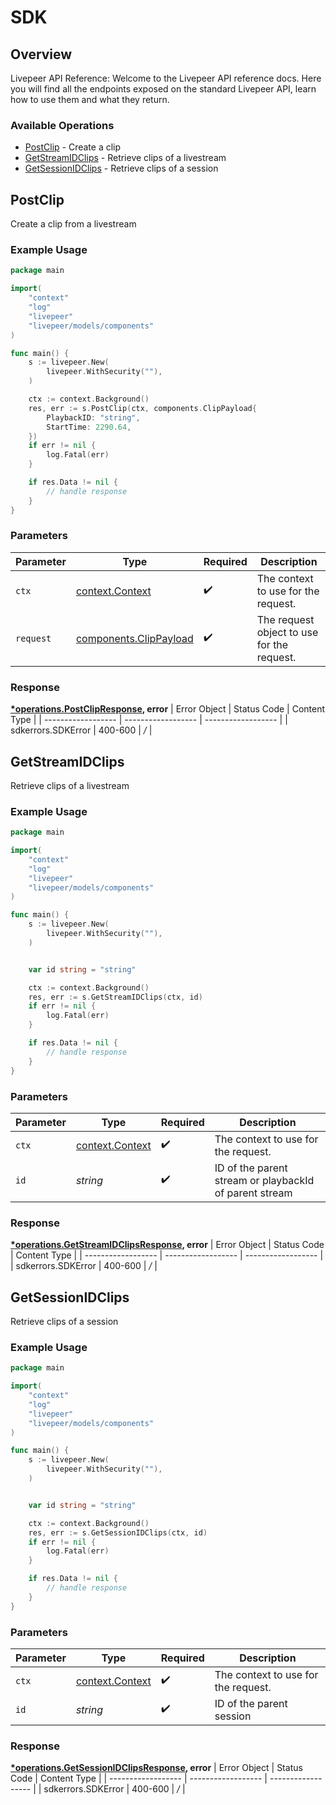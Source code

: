 # SDK


## Overview

Livepeer API Reference: Welcome to the Livepeer API reference docs. Here you will find all the
endpoints exposed on the standard Livepeer API, learn how to use them and
what they return.


### Available Operations

* [PostClip](#postclip) - Create a clip
* [GetStreamIDClips](#getstreamidclips) - Retrieve clips of a livestream
* [GetSessionIDClips](#getsessionidclips) - Retrieve clips of a session

## PostClip

Create a clip from a livestream


### Example Usage

```go
package main

import(
	"context"
	"log"
	"livepeer"
	"livepeer/models/components"
)

func main() {
    s := livepeer.New(
        livepeer.WithSecurity(""),
    )

    ctx := context.Background()
    res, err := s.PostClip(ctx, components.ClipPayload{
        PlaybackID: "string",
        StartTime: 2290.64,
    })
    if err != nil {
        log.Fatal(err)
    }

    if res.Data != nil {
        // handle response
    }
}
```

### Parameters

| Parameter                                                        | Type                                                             | Required                                                         | Description                                                      |
| ---------------------------------------------------------------- | ---------------------------------------------------------------- | ---------------------------------------------------------------- | ---------------------------------------------------------------- |
| `ctx`                                                            | [context.Context](https://pkg.go.dev/context#Context)            | :heavy_check_mark:                                               | The context to use for the request.                              |
| `request`                                                        | [components.ClipPayload](../../models/components/clippayload.md) | :heavy_check_mark:                                               | The request object to use for the request.                       |


### Response

**[*operations.PostClipResponse](../../models/operations/postclipresponse.md), error**
| Error Object       | Status Code        | Content Type       |
| ------------------ | ------------------ | ------------------ |
| sdkerrors.SDKError | 400-600            | */*                |

## GetStreamIDClips

Retrieve clips of a livestream

### Example Usage

```go
package main

import(
	"context"
	"log"
	"livepeer"
	"livepeer/models/components"
)

func main() {
    s := livepeer.New(
        livepeer.WithSecurity(""),
    )


    var id string = "string"

    ctx := context.Background()
    res, err := s.GetStreamIDClips(ctx, id)
    if err != nil {
        log.Fatal(err)
    }

    if res.Data != nil {
        // handle response
    }
}
```

### Parameters

| Parameter                                              | Type                                                   | Required                                               | Description                                            |
| ------------------------------------------------------ | ------------------------------------------------------ | ------------------------------------------------------ | ------------------------------------------------------ |
| `ctx`                                                  | [context.Context](https://pkg.go.dev/context#Context)  | :heavy_check_mark:                                     | The context to use for the request.                    |
| `id`                                                   | *string*                                               | :heavy_check_mark:                                     | ID of the parent stream or playbackId of parent stream |


### Response

**[*operations.GetStreamIDClipsResponse](../../models/operations/getstreamidclipsresponse.md), error**
| Error Object       | Status Code        | Content Type       |
| ------------------ | ------------------ | ------------------ |
| sdkerrors.SDKError | 400-600            | */*                |

## GetSessionIDClips

Retrieve clips of a session

### Example Usage

```go
package main

import(
	"context"
	"log"
	"livepeer"
	"livepeer/models/components"
)

func main() {
    s := livepeer.New(
        livepeer.WithSecurity(""),
    )


    var id string = "string"

    ctx := context.Background()
    res, err := s.GetSessionIDClips(ctx, id)
    if err != nil {
        log.Fatal(err)
    }

    if res.Data != nil {
        // handle response
    }
}
```

### Parameters

| Parameter                                             | Type                                                  | Required                                              | Description                                           |
| ----------------------------------------------------- | ----------------------------------------------------- | ----------------------------------------------------- | ----------------------------------------------------- |
| `ctx`                                                 | [context.Context](https://pkg.go.dev/context#Context) | :heavy_check_mark:                                    | The context to use for the request.                   |
| `id`                                                  | *string*                                              | :heavy_check_mark:                                    | ID of the parent session                              |


### Response

**[*operations.GetSessionIDClipsResponse](../../models/operations/getsessionidclipsresponse.md), error**
| Error Object       | Status Code        | Content Type       |
| ------------------ | ------------------ | ------------------ |
| sdkerrors.SDKError | 400-600            | */*                |
